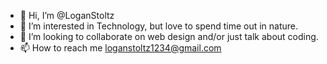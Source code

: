 - 👋 Hi, I’m @LoganStoltz
- 👀 I’m interested in Technology, but love to spend time out in nature.
- 💞️ I’m looking to collaborate on web design and/or just talk about coding.
- 📫 How to reach me loganstoltz1234@gmail.com

<!---
LoganStoltz/LoganStoltz is a ✨ special ✨ repository because its `README.md` (this file) appears on your GitHub profile.
You can click the Preview link to take a look at your changes.
--->
